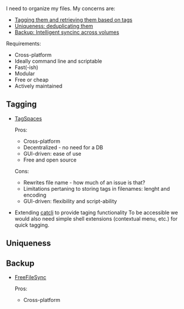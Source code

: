 I need to organize my files. My concerns are:
 - [Tagging them and retrieving them based on tags](#tagging)
 - [Uniqueness: deduplicating them](#uniqueness)
 - [Backup: Intelligent syncinc across volumes](#backup)
 

Requirements:
 
 * Cross-platform
 * Ideally command line and scriptable
 * Fast(-ish)
 * Modular
 * Free or cheap
 * Actively maintained
 
## Tagging


 * [TagSpaces](https://www.tagspaces.org/)
 
   Pros:
    * Cross-platform
    * Decentralized - no need for a DB
    * GUI-driven: ease of use
    * Free and open source
   
   Cons:
    * Rewrites file name - how much of an issue is that?
    * Limitations pertaning to storing tags in filenames: lenght and encoding
    * GUI-driven: flexibility and script-ability
    
  * Extending [catcli](https://github.com/rolfen/catcli) to provide taging functionality
    To be accessible we would also need simple shell extensions (contextual menu, etc.) for quick tagging.

## Uniqueness


## Backup

 * [FreeFileSync](https://freefilesync.org/)
 
   Pros:
    * Cross-platform
